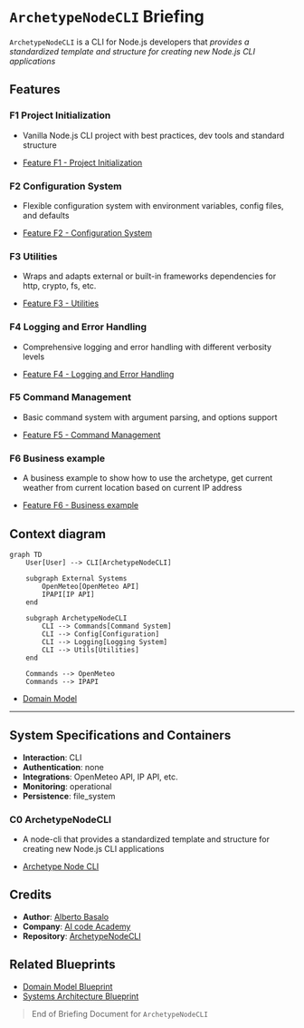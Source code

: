 # `ArchetypeNodeCLI` Briefing

`ArchetypeNodeCLI` is a CLI for Node.js developers that _provides a standardized template and structure for creating new Node.js CLI applications_

## Features

### F1 Project Initialization

- Vanilla Node.js CLI project with best practices, dev tools and standard structure

- [Feature F1 - Project Initialization](./f1-project-initialization.blueprint.md)

### F2 Configuration System

- Flexible configuration system with environment variables, config files, and defaults

- [Feature F2 - Configuration System](./f2-configuration-system.blueprint.md)

### F3 Utilities

- Wraps and adapts external or built-in frameworks dependencies for http, crypto, fs, etc.

- [Feature F3 - Utilities](./f3-utilities.blueprint.md)

### F4 Logging and Error Handling

- Comprehensive logging and error handling with different verbosity levels

- [Feature F4 - Logging and Error Handling](./f4-logging-and-error-handling.blueprint.md)

### F5 Command Management

- Basic command system with argument parsing, and options support

- [Feature F5 - Command Management](./f5-command-management.blueprint.md)

### F6 Business example

- A business example to show how to use the archetype, get current weather from current location based on current IP address

- [Feature F6 - Business example](./f6-business-example.blueprint.md)

## Context diagram

```mermaid
graph TD
    User[User] --> CLI[ArchetypeNodeCLI]
    
    subgraph External Systems
        OpenMeteo[OpenMeteo API]
        IPAPI[IP API]
    end
    
    subgraph ArchetypeNodeCLI
        CLI --> Commands[Command System]
        CLI --> Config[Configuration]
        CLI --> Logging[Logging System]
        CLI --> Utils[Utilities]
    end
    
    Commands --> OpenMeteo
    Commands --> IPAPI
```

- [Domain Model](/docs/domain-model.blueprint.md)

---

## System Specifications and Containers

- **Interaction**: CLI
- **Authentication**: none
- **Integrations**: OpenMeteo API, IP API, etc.
- **Monitoring**: operational
- **Persistence**: file_system

### C0 ArchetypeNodeCLI

- A node-cli that provides a standardized template and structure for creating new Node.js CLI applications

- [Archetype Node CLI](/containers/c0-node-cli/docs/node-cli.archetype.md)

## Credits

- **Author**: [Alberto Basalo](https://albertobasalo.dev)
- **Company**: [AI code Academy](https://aicode.academy)
- **Repository**: [ArchetypeNodeCLI](https://github.com/AIcodeAcademy/ArchetypeNodeCLI)

## Related Blueprints

- [Domain Model Blueprint](/docs/domain-model.blueprint.md)
- [Systems Architecture Blueprint](/docs/systems-architecture.blueprint.md)

> End of Briefing Document for `ArchetypeNodeCLI` 